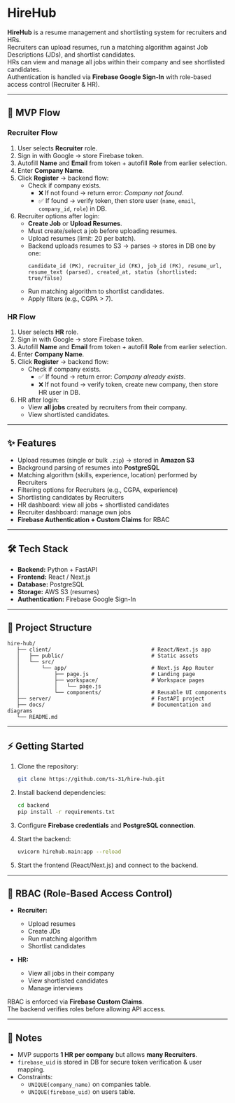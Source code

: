 # HireHub

**HireHub** is a resume management and shortlisting system for recruiters and HRs.  
Recruiters can upload resumes, run a matching algorithm against Job Descriptions (JDs), and shortlist candidates.  
HRs can view and manage all jobs within their company and see shortlisted candidates.  
Authentication is handled via **Firebase Google Sign-In** with role-based access control (Recruiter & HR).

---

## 🚀 MVP Flow

### Recruiter Flow
1. User selects **Recruiter** role.  
2. Sign in with Google → store Firebase token.  
3. Autofill **Name** and **Email** from token + autofill **Role** from earlier selection.  
4. Enter **Company Name**.  
5. Click **Register** → backend flow:
   - Check if company exists.  
     - ❌ If not found → return error: *Company not found*.  
     - ✅ If found → verify token, then store user (`name`, `email`, `company_id`, `role`) in DB.  
6. Recruiter options after login:
   - **Create Job** or **Upload Resumes**.  
   - Must create/select a job before uploading resumes.  
   - Upload resumes (limit: 20 per batch).  
   - Backend uploads resumes to S3 → parses → stores in DB one by one:  
     ```
     candidate_id (PK), recruiter_id (FK), job_id (FK), resume_url,
     resume_text (parsed), created_at, status (shortlisted: true/false)
     ```
   - Run matching algorithm to shortlist candidates.  
   - Apply filters (e.g., CGPA > 7).  

### HR Flow
1. User selects **HR** role.  
2. Sign in with Google → store Firebase token.  
3. Autofill **Name** and **Email** from token + autofill **Role** from earlier selection.  
4. Enter **Company Name**.  
5. Click **Register** → backend flow:
   - Check if company exists.  
     - ✅ If found → return error: *Company already exists*.  
     - ❌ If not found → verify token, create new company, then store HR user in DB.  
6. HR after login:  
   - View **all jobs** created by recruiters from their company.  
   - View shortlisted candidates.  

---

## ✨ Features

- Upload resumes (single or bulk `.zip`) → stored in **Amazon S3**  
- Background parsing of resumes into **PostgreSQL**  
- Matching algorithm (skills, experience, location) performed by Recruiters  
- Filtering options for Recruiters (e.g., CGPA, experience)  
- Shortlisting candidates by Recruiters  
- HR dashboard: view all jobs + shortlisted candidates  
- Recruiter dashboard: manage own jobs  
- **Firebase Authentication + Custom Claims** for RBAC  

---

## 🛠 Tech Stack

- **Backend:** Python + FastAPI  
- **Frontend:** React / Next.js  
- **Database:** PostgreSQL  
- **Storage:** AWS S3 (resumes)  
- **Authentication:** Firebase Google Sign-In  

---

## 📂 Project Structure

```
hire-hub/
   ├── client/                                # React/Next.js app
   │   ├── public/                            # Static assets
   │   └── src/
   │       └── app/                           # Next.js App Router
   │           ├── page.js                    # Landing page
   │           ├── workspace/                 # Workspace pages
   │           │   └── page.js
   │           └── components/                # Reusable UI components
   ├── server/                                # FastAPI project
   ├── docs/                                  # Documentation and diagrams
   └── README.md
```

---

## ⚡ Getting Started

1. Clone the repository:  
   ```bash
   git clone https://github.com/ts-31/hire-hub.git
   ```

2. Install backend dependencies:  
   ```bash
   cd backend
   pip install -r requirements.txt
   ```

3. Configure **Firebase credentials** and **PostgreSQL connection**.

4. Start the backend:  
   ```bash
   uvicorn hirehub.main:app --reload
   ```

5. Start the frontend (React/Next.js) and connect to the backend.

---

## 🔑 RBAC (Role-Based Access Control)

- **Recruiter:**  
  - Upload resumes  
  - Create JDs  
  - Run matching algorithm  
  - Shortlist candidates  

- **HR:**  
  - View all jobs in their company  
  - View shortlisted candidates  
  - Manage interviews  

RBAC is enforced via **Firebase Custom Claims**.  
The backend verifies roles before allowing API access.

---

## 📌 Notes

- MVP supports **1 HR per company** but allows **many Recruiters**.  
- `firebase_uid` is stored in DB for secure token verification & user mapping.  
- Constraints:  
  - `UNIQUE(company_name)` on companies table.  
  - `UNIQUE(firebase_uid)` on users table.  
